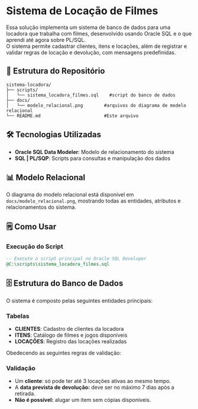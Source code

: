 # Sistema de Locação de Filmes

Essa solução implementa um sistema de banco de dados para uma locadora que trabalha com filmes, desenvolvido usando Oracle SQL e o que aprendi até agora sobre PL/SQL. 
<br>
O sistema permite cadastrar clientes, itens e locações, além de registrar e validar regras de locação e devolução, com mensagens predefinidas.

## 📁 Estrutura do Repositório

```
sistema-locadora/
├── scripts/
│   └── sistema_locadora_filmes.sql    #script do banco de dados
├── docs/
│   └── modelo_relacional.png        #arquivos do diagrama de modelo relacional
└── README.md                        #Este arquivo
```

## 🛠️ Tecnologias Utilizadas

- **Oracle SQL Data Modeler**: Modelo de relacionamento do sistema
- **SQL | PL/SQP**: Scripts para consultas e manipulação dos dados 


## 📊 Modelo Relacional

O diagrama do modelo relacional está disponível em `docs/modelo_relacional.png`, mostrando todas as entidades, atributos e relacionamentos do sistema.

## 🗒️ Como Usar

### Execução do Script
```sql
-- Execute o script principal no Oracle SQL Developer
@C:\scripts\sistema_locadora_filmes.sql
```

## 🗄️ Estrutura do Banco de Dados

O sistema é composto pelas seguintes entidades principais:

### Tabelas
- **CLIENTES**: Cadastro de clientes da locadora
- **ITENS**: Catálogo de filmes e jogos disponíveis
- **LOCAÇÕES**: Registro das locações realizadas

Obedecendo as seguintes regras de validação:

### Validação
- Um **cliente**: só pode ter até 3 locações ativas ao mesmo tempo.
- A **data prevista de devolução:** deve ser no máximo 7 dias após a retirada.
- **Não é possível:** alugar um item sem cópias disponíveis.
